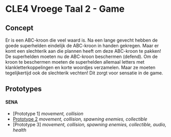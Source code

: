 # CLE4 Vroege Taal 2 - Game

## Concept
Er is een ABC-kroon die veel waard is. Na een lange gevecht hebben de goede superhelden eindelijk de ABC-kroon in handen gekregen. Maar er komt een slechterik aan die plannen heeft om deze ABC-kroon te pakken! De superhelden moeten nu de ABC-kroon beschermen (defend). Om de kroon te beschermen moeten de superhelden allemaal letters met klankletterkoppelingen en korte woordjes verzamelen. Maar ze moeten tegelijkertijd ook de slechterik vechten! Dit zorgt voor sensatie in de game.

## Prototypes
#### SENA
- [Prototype 1] *movement, collision*
- [Prototype 2](https://github.com/senalisa/CLE4-VroegeTaal2-Game/tree/master/sharkattack) *movement, collision, spawning enemies, collectible*
- [Prototype 3] *movement, collision, spawning enemies, collectible, audio, health*
 
